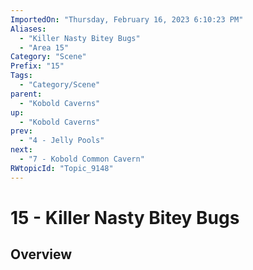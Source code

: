```yaml
---
ImportedOn: "Thursday, February 16, 2023 6:10:23 PM"
Aliases:
  - "Killer Nasty Bitey Bugs"
  - "Area 15"
Category: "Scene"
Prefix: "15"
Tags:
  - "Category/Scene"
parent:
  - "Kobold Caverns"
up:
  - "Kobold Caverns"
prev:
  - "4 - Jelly Pools"
next:
  - "7 - Kobold Common Cavern"
RWtopicId: "Topic_9148"
---
```

# 15 - Killer Nasty Bitey Bugs
## Overview
